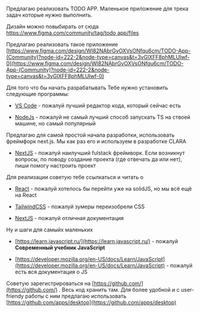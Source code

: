 Предлагаю реализовать TODO APP. Маленькое приложение для трека задач которые нужно выполнить.

Дизайн можно повыбирать от сюда [https://www.figma.com/community/tag/todo app/files](https://www.figma.com/community/tag/todo%20app/files)

Предлагаю реализовать такое приложение [https://www.figma.com/design/WI82NAbrGvOXVsONfqu6cm/TODO-App-(Community)?node-id=222-2&node-type=canvas&t=3vGlXFF8phMLUIwf-0](https://www.figma.com/design/WI82NAbrGvOXVsONfqu6cm/TODO-App-(Community)?node-id=222-2&node-type=canvas&t=3vGlXFF8phMLUIwf-0)

Для того что бы начать разрабатывать Тебе нужно установить следующие программы:

- [VS Code](https://code.visualstudio.com/) - пожалуй лучший редактор кода, который сейчас есть
    
- [NodeJs](https://nodejs.org/en/download/prebuilt-installer) - пожалуй не самый лучший способ запускать TS на ствоей машине, но самый популярный
    

Предлагаю для самой простой начала разработки, использовать фреймфорк next.js. Мы как раз его и используем в разработке CLARA

- [NextJS](https://nextjs.org/docs/app/getting-started/installation) - пожалуй наилучший fulstack фреймворк. Если возникнут вопросы, по поводу создание проекта (где отвечать да или нет), пиши помогу настроить проект
    

Для реализации советую тебе ссылкаться и читать о

- [React](https://react.dev/learn) - пожалуй хотелось бы перейти уже на solidJS, но мы всё ещё на React
    
- [TailwindCSS](https://tailwindcss.com/docs/box-shadow) - пожалуй зумеры переизобрели CSS
    
- [NextJS](https://nextjs.org/docs/app/getting-started/project-structure) - пожалуй отличная документация
    

Ну и шаги для самыйх маленьких

- [https://learn.javascript.ru/](https://learn.javascript.ru/) - пожалуй **Современный учебник JavaScript**
    
- [https://developer.mozilla.org/en-US/docs/Learn/JavaScript](https://developer.mozilla.org/en-US/docs/Learn/JavaScript) - пожалуй есть вся документация о JS
    

Советую зарегистрироваться на [https://github.com/](https://github.com/) . Весь код хранить там. Для более удобной и c user-friendy работы с ним предлагаю использовать [https://github.com/apps/desktop](https://github.com/apps/desktop)